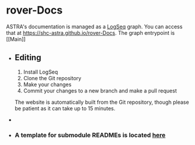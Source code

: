 # rover-Docs

ASTRA's documentation is managed as a [LogSeq](https://logseq.com/) graph. You can access that at <https://shc-astra.github.io/rover-Docs>. The graph entrypoint is [[Main]]
- ## Editing
  
  1. Install LogSeq
  2. Clone the Git repository
  3. Make your changes
  4. Commit your changes to a new branch and make a pull request
  
  The website is automatically built from the Git repository, though please be patient as it can take up to 15 minutes.
-
- ### A template for submodule READMEs is located [here](logseq://graph/rover-Docs?page=README.md%3A%20Template)